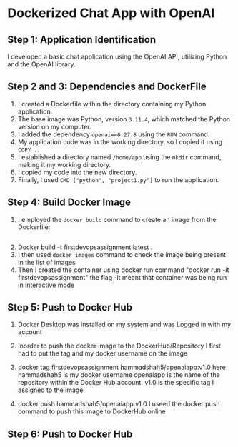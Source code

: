 # Dockerized Chat App with OpenAI

## Step 1: Application Identification

I developed a basic chat application using the OpenAI API, utilizing Python and the OpenAI library.

## Step 2 and 3: Dependencies and DockerFile

1. I created a Dockerfile within the directory containing my Python application.
2. The base image was Python, version `3.11.4`, which matched the Python version on my computer.
3. I added the dependency `openai==0.27.8` using the `RUN` command.
4. My application code was in the working directory, so I copied it using `COPY .`.
5. I established a directory named `/home/app` using the `mkdir` command, making it my working directory.
6. I copied my code into the new directory.
7. Finally, I used `CMD ["python", "project1.py"]` to run the application.

## Step 4: Build Docker Image

1. I employed the `docker build` command to create an image from the Dockerfile:
   ```bash
2.  Docker build -t firstdevopsassignment:latest .
3.  I then used `docker images` command to check the image being present in the list of images
4.  Then I created the container using docker run command
        "docker run -it firstdevopsassignment" the flag -it meant that container was being run in interactive mode

## Step 5: Push to Docker Hub

1. Docker Desktop was installed on my system and was Logged in with my account
2. Inorder to push the docker image to the DockerHub/Repository I first had to put the tag and my    docker username on the image
        
3. docker tag firstdevopsassignment hammadshah5/openaiapp:v1.0
        here hammadshah5 is my docker username
        openaiapp is the name of the repository within the Docker Hub account.
        v1.0 is the specific tag I assigned to the image

4. docker push hammadshah5/openaiapp:v1.0
        I useed the docker push command to push this image to DockerHub online


## Step 6: Push to Docker Hub